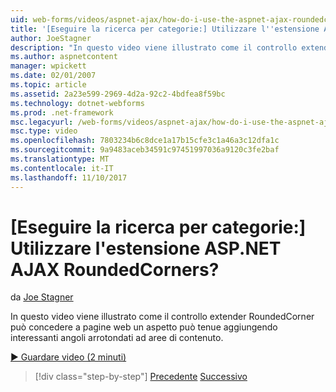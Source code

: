 ```yaml
---
uid: web-forms/videos/aspnet-ajax/how-do-i-use-the-aspnet-ajax-roundedcorners-extender
title: '[Eseguire la ricerca per categorie:] Utilizzare l''estensione ASP.NET AJAX RoundedCorners? | Microsoft Docs'
author: JoeStagner
description: "In questo video viene illustrato come il controllo extender RoundedCorner può concedere a pagine web un aspetto può tenue aggiungendo interessanti angoli arrotondati all'area di contenuto..."
ms.author: aspnetcontent
manager: wpickett
ms.date: 02/01/2007
ms.topic: article
ms.assetid: 2a23e599-2969-4d2a-92c2-4bdfea8f59bc
ms.technology: dotnet-webforms
ms.prod: .net-framework
msc.legacyurl: /web-forms/videos/aspnet-ajax/how-do-i-use-the-aspnet-ajax-roundedcorners-extender
msc.type: video
ms.openlocfilehash: 7803234b6c8dce1a17b15cfe3c1a46a3c12dfa1c
ms.sourcegitcommit: 9a9483aceb34591c97451997036a9120c3fe2baf
ms.translationtype: MT
ms.contentlocale: it-IT
ms.lasthandoff: 11/10/2017
---
```

<a name="how-do-i-use-the-aspnet-ajax-roundedcorners-extender"></a>[Eseguire la ricerca per categorie:] Utilizzare l'estensione ASP.NET AJAX RoundedCorners?
====================
da [Joe Stagner](https://github.com/JoeStagner)

In questo video viene illustrato come il controllo extender RoundedCorner può concedere a pagine web un aspetto può tenue aggiungendo interessanti angoli arrotondati ad aree di contenuto.

[&#9654; Guardare video (2 minuti)](https://channel9.msdn.com/Blogs/ASP-NET-Site-Videos/how-do-i-use-the-aspnet-ajax-roundedcorners-extender)

>[!div class="step-by-step"]
[Precedente](how-do-i-use-an-aspnet-ajax-scriptmanagerproxy.md)
[Successivo](how-do-i-use-the-aspnet-ajax-timer-control.md)
